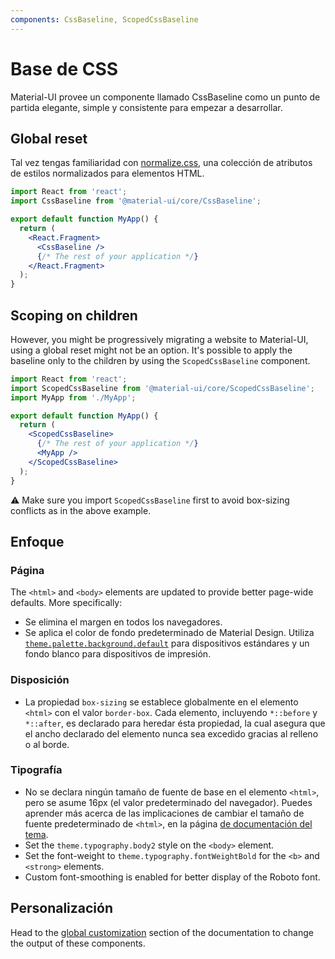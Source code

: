 ```yaml
---
components: CssBaseline, ScopedCssBaseline
---
```


# Base de CSS

<p class="description">Material-UI provee un componente llamado CssBaseline como un punto de partida elegante, simple y consistente para empezar a desarrollar.</p>

## Global reset

Tal vez tengas familiaridad con [normalize.css](https://github.com/necolas/normalize.css), una colección de atributos de estilos normalizados para elementos HTML.

```jsx
import React from 'react';
import CssBaseline from '@material-ui/core/CssBaseline';

export default function MyApp() {
  return (
    <React.Fragment>
      <CssBaseline />
      {/* The rest of your application */}
    </React.Fragment>
  );
}
```

## Scoping on children

However, you might be progressively migrating a website to Material-UI, using a global reset might not be an option. It's possible to apply the baseline only to the children by using the `ScopedCssBaseline` component.

```jsx
import React from 'react';
import ScopedCssBaseline from '@material-ui/core/ScopedCssBaseline';
import MyApp from './MyApp';

export default function MyApp() {
  return (
    <ScopedCssBaseline>
      {/* The rest of your application */}
      <MyApp />
    </ScopedCssBaseline>
  );
}
```

⚠️ Make sure you import `ScopedCssBaseline` first to avoid box-sizing conflicts as in the above example.

## Enfoque

### Página

The `<html>` and `<body>` elements are updated to provide better page-wide defaults. More specifically:

- Se elimina el margen en todos los navegadores.
- Se aplica el color de fondo predeterminado de Material Design. Utiliza [`theme.palette.background.default`](/customization/default-theme/?expand-path=$.palette.background) para dispositivos estándares y un fondo blanco para dispositivos de impresión.

### Disposición

- La propiedad `box-sizing` se establece globalmente en el elemento `<html>` con el valor `border-box`. Cada elemento, incluyendo `*::before` y `*::after`, es declarado para heredar ésta propiedad, la cual asegura que el ancho declarado del elemento nunca sea excedido gracias al relleno o al borde.

### Tipografía

- No se declara ningún tamaño de fuente de base en el elemento `<html>`, pero se asume 16px (el valor predeterminado del navegador). Puedes aprender más acerca de las implicaciones de cambiar el tamaño de fuente predeterminado de `<html>`, en la página [de documentación del tema](/customization/typography/#typography-html-font-size).
- Set the `theme.typography.body2` style on the `<body>` element.
- Set the font-weight to `theme.typography.fontWeightBold` for the `<b>` and `<strong>` elements.
- Custom font-smoothing is enabled for better display of the Roboto font.

## Personalización

Head to the [global customization](/customization/globals/#global-css) section of the documentation to change the output of these components.